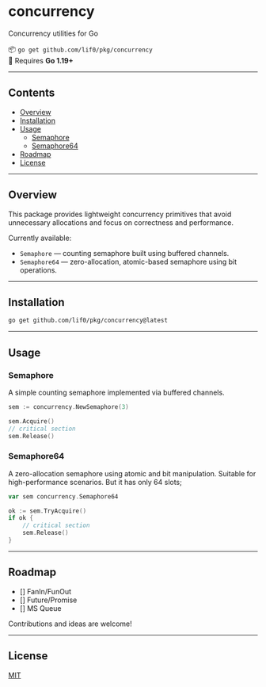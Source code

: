 # concurrency

Concurrency utilities for Go

📦 `go get github.com/lif0/pkg/concurrency`  
🧪 Requires **Go 1.19+**

---

## Contents

- [Overview](#overview)
- [Installation](#installation)
- [Usage](#usage)
  - [Semaphore](#semaphore)
  - [Semaphore64](#semaphore64)
- [Roadmap](#roadmap)
- [License](#license)

---

## Overview

This package provides lightweight concurrency primitives that avoid unnecessary allocations and focus on correctness and performance.

Currently available:

- `Semaphore` — counting semaphore built using buffered channels.
- `Semaphore64` — zero-allocation, atomic-based semaphore using bit operations.

---

## Installation

```bash
go get github.com/lif0/pkg/concurrency@latest
```

---

## Usage

### Semaphore

A simple counting semaphore implemented via buffered channels.

```go
sem := concurrency.NewSemaphore(3)

sem.Acquire()
// critical section
sem.Release()
```

### Semaphore64

A zero-allocation semaphore using atomic and bit manipulation. Suitable for high-performance scenarios. But it has only 64 slots;

```go
var sem concurrency.Semaphore64

ok := sem.TryAcquire()
if ok {
    // critical section
    sem.Release()
}
```

---

## Roadmap

- [] FanIn/FunOut
- [] Future/Promise
- [] MS Queue

Contributions and ideas are welcome!

---

## License

[MIT](./LICENSE)
